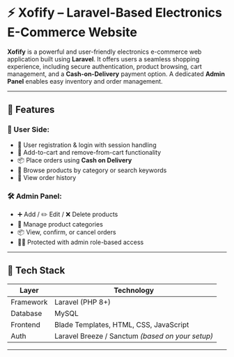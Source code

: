 # ⚡ Xofify – Laravel-Based Electronics E-Commerce Website

**Xofify** is a powerful and user-friendly electronics e-commerce web application built using **Laravel**. It offers users a seamless shopping experience, including secure authentication, product browsing, cart management, and a **Cash-on-Delivery** payment option. A dedicated **Admin Panel** enables easy inventory and order management.

---

## 🚀 Features

### 👤 User Side:
- 🔐 User registration & login with session handling
- 🛒 Add-to-cart and remove-from-cart functionality
- 📦 Place orders using **Cash on Delivery**
- 📂 Browse products by category or search keywords
- 🧾 View order history

### 🛠️ Admin Panel:
- ➕ Add / ✏️ Edit / ❌ Delete products
- 📂 Manage product categories
- 📦 View, confirm, or cancel orders
- 👮‍♂️ Protected with admin role-based access

---

## 🧰 Tech Stack

| Layer     | Technology           |
|-----------|----------------------|
| Framework | Laravel (PHP 8+)     |
| Database  | MySQL                |
| Frontend  | Blade Templates, HTML, CSS, JavaScript |
| Auth      | Laravel Breeze / Sanctum *(based on your setup)*

---

